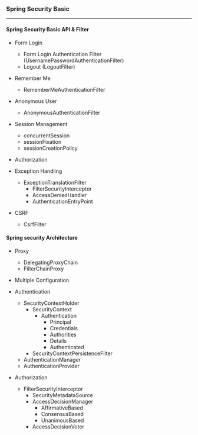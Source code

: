 ### Spring Security Basic

---

#### Spring Security Basic API & Filter
- Form Login
  - Form Login Authentication Filter (UsernamePasswordAuthenticationFilter)
  - Logout (LogoutFilter)
  

- Remember Me
  - RememberMeAuthenticationFilter
  

- Anonymous User
  - AnonymousAuthenticationFilter


- Session Management
  - concurrentSession
  - sessionFixation
  - sessionCreationPolicy
  

- Authorization


- Exception Handling
  - ExceptionTranslationFilter
    - FilterSecurityInterceptor
    - AccessDeniedHandler
    - AuthenticationEntryPoint 


- CSRF
  - CsrfFilter
  
  
#### Spring security Architecture

- Proxy
  - DelegatingProxyChain
  - FilterChainProxy
  

- Multiple Configuration


- Authentication
  - SecurityContextHolder
    - SecurityContext
      - Authentication
        - Principal
        - Credentials
        - Authorities
        - Details
        - Authenticated
    - SecurityContextPersistenceFilter
  - AuthenticationManager
  - AuthenticationProvider
  

- Authorization
  - FilterSecurityInterceptor
    - SecurityMetadataSource
    - AccessDecisionManager
      - AffirmativeBased
      - ConsensusBased
      - UnanimousBased
    - AccessDecisionVoter
      